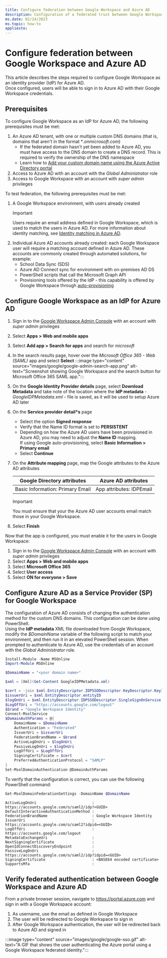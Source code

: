 ```yaml
---
title: Configure federation between Google Workspace and Azure AD
description: Configuration of a federated trust between Google Workspace and Azure AD, with Google Workspace acting as an identity provider (IdP) for Azure AD.
ms.date: 02/24/2023
ms.topic: how-to
appliesto:
---
```


# Configure federation between Google Workspace and Azure AD

This article describes the steps required to configure Google Workspace as an identity provider (IdP) for Azure AD.\
Once configured, users will be able to sign in to Azure AD with their Google Workspace credentials.

## Prerequisites

To configure Google Workspace as an IdP for Azure AD, the following prerequisites must be met:

1. An Azure AD tenant, with one or multiple custom DNS domains (that is, domains that aren't in the format \**.onmicrosoft.com*)
    - If the federated domain hasn't yet been added to Azure AD, you must have access to the DNS domain to create a DNS record. This is required to verify the ownership of the DNS namespace
    - Learn how to [Add your custom domain name using the Azure Active Directory portal](/azure/active-directory/fundamentals/add-custom-domain)
1. Access to Azure AD with an account with the *Global Administrator* role
1. Access to Google Workspace with an account with *super admin* privileges

To test federation, the following prerequisites must be met:

1. A Google Workspace environment, with users already created
    > [!IMPORTANT]
    > Users require an email address defined in Google Workspace, which is used to match the users in Azure AD.
    > For more information about identity matching, see [Identity matching in Azure AD](federated-sign-in.md#identity-matching-in-azure-ad).
1. Individual Azure AD accounts already created: each Google Workspace user will require a matching account defined in Azure AD. These accounts are commonly created through automated solutions, for example:
    - School Data Sync (SDS)
    - Azure AD Connect sync for environment with on-premises AD DS
    - PowerShell scripts that call the Microsoft Graph API
    - Provisioning tools offered by the IdP - this capability is offered by Google Workspace through [auto-provisioning](https://support.google.com/a/answer/7365072)

## Configure Google Workspace as an IdP for Azure AD

1. Sign in to the [Google Workspace Admin Console](https://admin.google.com) with an account with *super admin* privileges
1. Select **Apps > Web and mobile apps**
1. Select **Add app > Search for apps** and search for *microsoft*
1. In the search results page, hover over the *Microsoft Office 365 - Web (SAML)* app and select **Select**
   :::image type="content" source="images/google/google-admin-search-app.png" alt-text="Screenshot showing Google Workspace and the search button for Microsoft Office 365 SAML app.":::
1. On the **Google Identity Provider details** page, select **Download Metadata** and take note of the location where the **IdP metadata** - *GoogleIDPMetadata.xml* - file is saved, as it will be used to setup Azure AD later
1. On the **Service provider detail*s** page
      - Select the option **Signed response**
      - Verify that the Name ID format is set to **PERSISTENT**
      - Depending on how the Azure AD users have been provisioned in Azure AD, you may need to adjust the **Name ID** mapping.\
        If using Google auto-provisioning, select **Basic Information > Primary email**
      - Select **Continue**
1. On the **Attribute mapping** page, map the Google attributes to the Azure AD attributes

    |Google Directory attributes|Azure AD attributes|
    |-|-|
    |Basic Information: Primary Email|App attributes: IDPEmail|

    > [!IMPORTANT]
    > You must ensure that your the Azure AD user accounts email match those in your Google Workspace.

1. Select **Finish**

Now that the app is configured, you must enable it for the users in Google Workspace:

1. Sign in to the [Google Workspace Admin Console](https://admin.google.com) with an account with *super admin* privileges
1. Select **Apps > Web and mobile apps**
1. Select **Microsoft Office 365**
1. Select **User access**
1. Select **ON for everyone > Save**

## Configure Azure AD as a Service Provider (SP) for Google Workspace

The configuration of Azure AD consists of changing the authentication method for the custom DNS domains. This configuration can be done using PowerShell.\
Using the **IdP metadata** XML file downloaded from Google Workspace, modify the *$DomainName* variable of the following script to match your environment, and then run it in an elevated PowerShell session. When prompted to authenticate to Azure AD, use the credentials of an account with the *Global Administrator* role.

```powershell
Install-Module -Name MSOnline
Import-Module MSOnline

$DomainName = "<your domain name>"

$xml = [Xml](Get-Content GoogleIDPMetadata.xml)

$cert = -join $xml.EntityDescriptor.IDPSSODescriptor.KeyDescriptor.KeyInfo.X509Data.X509Certificate.Split()
$issuerUri = $xml.EntityDescriptor.entityID
$logOnUri = $xml.EntityDescriptor.IDPSSODescriptor.SingleSignOnService | ? { $_.Binding.Contains('Redirect') } | % { $_.Location }
$LogOffUri = "https://accounts.google.com/logout"
$brand = "Google Workspace Identity"
Connect-MsolService
$DomainAuthParams = @{
    DomainName = $DomainName
    Authentication = "Federated"
    IssuerUri = $issuerUri
    FederationBrandName = $brand
    ActiveLogOnUri = $logOnUri
    PassiveLogOnUri = $logOnUri
    LogOffUri = $LogOffUri
    SigningCertificate = $cert
    PreferredAuthenticationProtocol = "SAMLP"
}
Set-MsolDomainAuthentication @DomainAuthParams
```

To verify that the configuration is correct, you can use the following PowerShell command:

```powershell
Get-MsolDomainFederationSettings -DomainName $DomainName
```

```output
ActiveLogOnUri                         : https://accounts.google.com/o/saml2/idp?<GUID>
DefaultInteractiveAuthenticationMethod : 
FederationBrandName                    : Google Workspace Identity
IssuerUri                              : https://accounts.google.com/o/saml2?idpid=<GUID>
LogOffUri                              : https://accounts.google.com/logout
MetadataExchangeUri                    : 
NextSigningCertificate                 : 
OpenIdConnectDiscoveryEndpoint         : 
PassiveLogOnUri                        : https://accounts.google.com/o/saml2/idp?idpid=<GUID>
SigningCertificate                     : <BASE64 encoded certificate>
SupportsMfa                            : 
```

## Verify federated authentication between Google Workspace and Azure AD

From a private browser session, navigate to https://portal.azure.com and sign in with a Google Workspace account:

1. As username, use the email as defined in Google Workspace
1. The user will be redirected to Google Workspace to sign in
1. After Google Workspace authentication, the user will be redirected back to Azure AD and signed in

:::image type="content" source="images/google/google-sso.gif" alt-text="A GIF that shows the user authenticating the Azure portal using a Google Workspace federated identity.":::